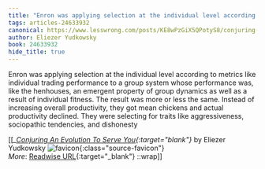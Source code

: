 ```yaml
---
title: "Enron was applying selection at the individual level according to ..."
tags: articles-24633932
canonical: https://www.lesswrong.com/posts/KE8wPzGiX5QPotyS8/conjuring-an-evolution-to-serve-you
author: Eliezer Yudkowsky
book: 24633932
hide_title: true
---
```


Enron was applying selection at the individual level according to metrics like individual trading performance to a group system whose performance was, like the henhouses, an emergent property of group dynamics as well as a result of individual fitness. The result was more or less the same. Instead of increasing overall productivity, they got mean chickens and actual productivity declined. They were selecting for traits like aggressiveness, sociopathic tendencies, and dishonesty


[[<cite>_[Conjuring An Evolution To Serve You](https://www.lesswrong.com/posts/KE8wPzGiX5QPotyS8/conjuring-an-evolution-to-serve-you){:target="_blank"}_</cite> by Eliezer Yudkowsky ![favicon](https://s2.googleusercontent.com/s2/favicons?domain=www.lesswrong.com){:class="source-favicon"}<br>
_More_: [Readwise URL](https://readwise.io/open/480277596){:target="_blank"}
::wrap]]